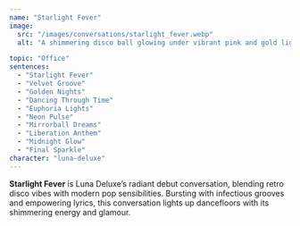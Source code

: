 ```yaml
---
name: "Starlight Fever"
image:
  src: "/images/conversations/starlight_fever.webp"
  alt: "A shimmering disco ball glowing under vibrant pink and gold lights, surrounded by subtle star patterns."

topic: "Office"
sentences:
  - "Starlight Fever"
  - "Velvet Groove"
  - "Golden Nights"
  - "Dancing Through Time"
  - "Euphoria Lights"
  - "Neon Pulse"
  - "Mirrorball Dreams"
  - "Liberation Anthem"
  - "Midnight Glow"
  - "Final Sparkle"
character: "luna-deluxe"
---
```


**Starlight Fever** is Luna Deluxe’s radiant debut conversation, blending retro disco vibes with modern pop sensibilities. Bursting with infectious grooves and empowering lyrics, this conversation lights up dancefloors with its shimmering energy and glamour.
